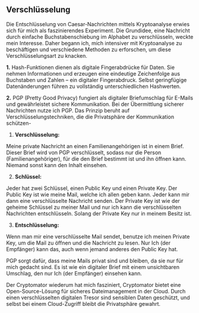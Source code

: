 ## Verschlüsselung

Die Entschlüsselung von Caesar-Nachrichten mittels Kryptoanalyse erwies sich für mich als faszinierendes Experiment. 
Die Grundidee, eine Nachricht durch einfache Buchstabenschiebung im Alphabet zu verschlüsseln, weckte mein Interesse. 
Daher begann ich, mich intensiver mit Kryptoanalyse zu beschäftigen und verschiedene Methoden zu erforschen, um diese Verschlüsselungsart zu knacken.

**1.**
Hash-Funktionen dienen als digitale Fingerabdrücke für Daten.
Sie nehmen Informationen und erzeugen eine eindeutige Zeichenfolge aus Buchstaben und Zahlen – ein digitaler Fingerabdruck.
Selbst geringfügige Datenänderungen führen zu vollständig unterschiedlichen Hashwerten. 

**2.**
PGP (Pretty Good Privacy) fungiert als digitaler Briefumschlag für E-Mails und gewährleistet sichere Kommunikation. 
Bei der Übermittlung sicherer Nachrichten nutze ich PGP. Das Prinzip beruht auf Verschlüsselungstechniken, die die Privatsphäre der Kommunikation schützen-



1. **Verschlüsselung:** 

Meine private Nachricht an einen Familienangehörigen ist in einem Brief. Dieser Brief wird von PGP verschlüsselt, sodass nur die Person (Familienangehöriger), für die den Brief bestimmt ist und ihn öffnen kann. Niemand sonst kann den Inhalt einsehen.

2. **Schlüssel:** 

Jeder hat zwei Schlüssel, einen Public Key und einen Private Key. Der Public Key ist wie meine Mail, welche ich allen geben kann. Jeder kann mir dann eine verschlüsselte Nachricht senden. Der Private Key ist wie der geheime Schlüssel zu meiner Mail und nur ich kann die verschlüsselten Nachrichten entschlüsseln. Solang der Private Key nur in meinem Besitz ist.

3. **Entschlüsselung:** 

Wenn man mir eine verschlüsselte Mail sendet, benutze ich meinen Private Key, um die Mail zu öffnen und die Nachricht zu lesen. Nur Ich (der Empfänger) kann das, auch wenn jemand anderes den Public Key hat.



PGP sorgt dafür, dass meine Mails privat sind und bleiben, da sie nur für mich gedacht sind. Es ist wie ein digitaler Brief mit einem unsichtbaren Umschlag, den nur Ich (der Empfänger) einsehen kann.

Der Cryptomator wiederum hat mich fasziniert, Cryptomator bietet eine Open-Source-Lösung für sicheres Dateimanagement in der Cloud. Durch einen verschlüsselten digitalen Tresor sind sensiblen Daten geschützt, und selbst bei einem Cloud-Zugriff bleibt die Privatsphäre gewahrt.

